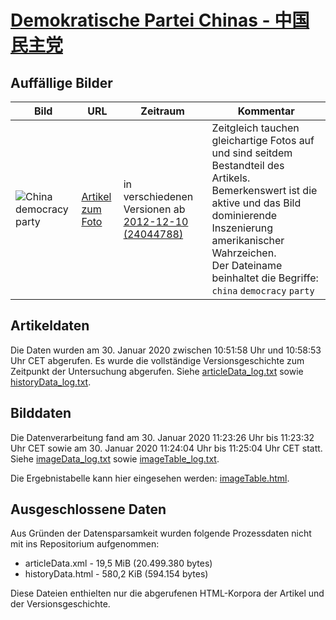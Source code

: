 # [Demokratische Partei Chinas - 中国民主党](https://zh.wikipedia.org/wiki/%E4%B8%AD%E5%9B%BD%E6%B0%91%E4%B8%BB%E5%85%9A)

## Auffällige Bilder

| Bild | URL | Zeitraum | Kommentar |
| - | - | - | - |
| ![China democracy party](https://upload.wikimedia.org/wikipedia/commons/thumb/f/f7/China_democracy_party.jpg/320px-China_democracy_party.jpg) | [Artikel zum Foto](https://zh.wikipedia.org/wiki/File:China_democracy_party.jpg) | in verschiedenen Versionen ab [2012-12-10 (24044788)](https://zh.wikipedia.org/w/index.php?oldid=24044788) | Zeitgleich tauchen gleichartige Fotos auf und sind seitdem Bestandteil des Artikels. Bemerkenswert ist die aktive und das Bild dominierende Inszenierung amerikanischer Wahrzeichen.<br/>Der Dateiname beinhaltet die Begriffe: `china` `democracy` `party` |

## Artikeldaten

Die Daten wurden am 30. Januar 2020 zwischen 10:51:58 Uhr und 10:58:53 Uhr CET abgerufen. Es wurde die vollständige Versionsgeschichte zum Zeitpunkt der Untersuchung abgerufen. Siehe [articleData_log.txt](articleData_log.txt) sowie [historyData_log.txt](historyData_log.txt).

## Bilddaten

Die Datenverarbeitung fand am 30. Januar 2020 11:23:26 Uhr bis 11:23:32 Uhr CET sowie am 30. Januar 2020 11:24:04 Uhr bis 11:25:04 Uhr CET statt. Siehe [imageData_log.txt](imageData_log.txt) sowie [imageTable_log.txt](imageTable_log.txt).

Die Ergebnistabelle kann hier eingesehen werden: [imageTable.html](imageTable.html).

## Ausgeschlossene Daten

Aus Gründen der Datensparsamkeit wurden folgende Prozessdaten nicht mit ins Repositorium aufgenommen:

- articleData.xml - 19,5 MiB (20.499.380 bytes)
- historyData.html - 580,2 KiB (594.154 bytes)

Diese Dateien enthielten nur die abgerufenen HTML-Korpora der Artikel und der Versionsgeschichte.